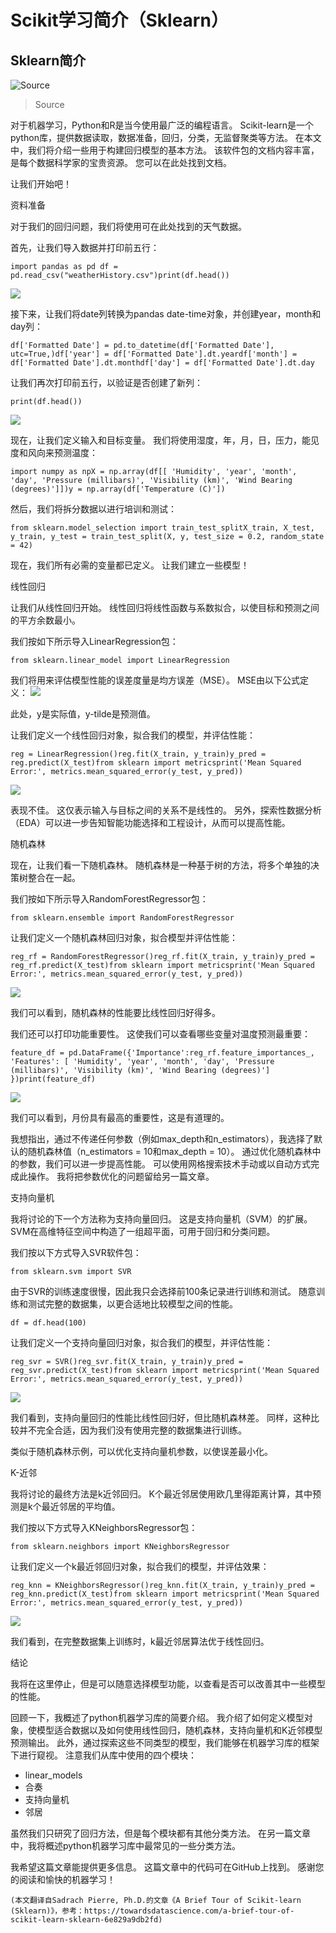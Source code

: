 # Scikit学习简介（Sklearn）
## Sklearn简介
![Source](1!fDtrCfzYX-peAK17r7X6CA.jpeg)
> Source


对于机器学习，Python和R是当今使用最广泛的编程语言。 Scikit-learn是一个python库，提供数据读取，数据准备，回归，分类，无监督聚类等方法。 在本文中，我们将介绍一些用于构建回归模型的基本方法。 该软件包的文档内容丰富，是每个数据科学家的宝贵资源。 您可以在此处找到文档。

让我们开始吧！

资料准备

对于我们的回归问题，我们将使用可在此处找到的天气数据。

首先，让我们导入数据并打印前五行：
```
import pandas as pd df = pd.read_csv("weatherHistory.csv")print(df.head())
```
![](1!UyVD08MK7wx_NhcZJYYRIA.png)

接下来，让我们将date列转换为pandas date-time对象，并创建year，month和day列：
```
df['Formatted Date'] = pd.to_datetime(df['Formatted Date'],  utc=True,)df['year'] = df['Formatted Date'].dt.yeardf['month'] = df['Formatted Date'].dt.monthdf['day'] = df['Formatted Date'].dt.day
```

让我们再次打印前五行，以验证是否创建了新列：
```
print(df.head())
```
![](1!ftlXmMMXOfOjZqovyqkpbA.png)

现在，让我们定义输入和目标变量。 我们将使用湿度，年，月，日，压力，能见度和风向来预测温度：
```
import numpy as npX = np.array(df[[ 'Humidity', 'year', 'month', 'day', 'Pressure (millibars)', 'Visibility (km)', 'Wind Bearing (degrees)']])y = np.array(df['Temperature (C)'])
```

然后，我们将拆分数据以进行培训和测试：
```
from sklearn.model_selection import train_test_splitX_train, X_test, y_train, y_test = train_test_split(X, y, test_size = 0.2, random_state = 42)
```

现在，我们所有必需的变量都已定义。 让我们建立一些模型！

线性回归

让我们从线性回归开始。 线性回归将线性函数与系数拟合，以使目标和预测之间的平方余数最小。

我们按如下所示导入LinearRegression包：
```
from sklearn.linear_model import LinearRegression
```

我们将用来评估模型性能的误差度量是均方误差（MSE）。 MSE由以下公式定义：
![](1!D-7K2fUG8Ev3iA_81svXjw.gif)

此处，y是实际值，y-tilde是预测值。

让我们定义一个线性回归对象，拟合我们的模型，并评估性能：
```
reg = LinearRegression()reg.fit(X_train, y_train)y_pred = reg.predict(X_test)from sklearn import metricsprint('Mean Squared Error:', metrics.mean_squared_error(y_test, y_pred))
```
![](1!g32_gW-7h2ZCvxoJ8K1JRw.png)

表现不佳。 这仅表示输入与目标之间的关系不是线性的。 另外，探索性数据分析（EDA）可以进一步告知智能功能选择和工程设计，从而可以提高性能。

随机森林

现在，让我们看一下随机森林。 随机森林是一种基于树的方法，将多个单独的决策树整合在一起。

我们按如下所示导入RandomForestRegressor包：
```
from sklearn.ensemble import RandomForestRegressor
```

让我们定义一个随机森林回归对象，拟合模型并评估性能：
```
reg_rf = RandomForestRegressor()reg_rf.fit(X_train, y_train)y_pred = reg_rf.predict(X_test)from sklearn import metricsprint('Mean Squared Error:', metrics.mean_squared_error(y_test, y_pred))
```
![](1!lcI-p8A_1dGvixRSkbue4Q.png)

我们可以看到，随机森林的性能要比线性回归好得多。

我们还可以打印功能重要性。 这使我们可以查看哪些变量对温度预测最重要：
```
feature_df = pd.DataFrame({'Importance':reg_rf.feature_importances_, 'Features': [ 'Humidity', 'year', 'month', 'day', 'Pressure (millibars)', 'Visibility (km)', 'Wind Bearing (degrees)'] })print(feature_df)
```
![](1!dxeNbwh7yC7qzNSuCDw6RA.png)

我们可以看到，月份具有最高的重要性，这是有道理的。

我想指出，通过不传递任何参数（例如max_depth和n_estimators），我选择了默认的随机森林值（n_estimators = 10和max_depth = 10）。 通过优化随机森林中的参数，我们可以进一步提高性能。 可以使用网格搜索技术手动或以自动方式完成此操作。 我将把参数优化的问题留给另一篇文章。

支持向量机

我将讨论的下一个方法称为支持向量回归。 这是支持向量机（SVM）的扩展。 SVM在高维特征空间中构造了一组超平面，可用于回归和分类问题。

我们按以下方式导入SVR软件包：
```
from sklearn.svm import SVR
```

由于SVR的训练速度很慢，因此我只会选择前100条记录进行训练和测试。 随意训练和测试完整的数据集，以更合适地比较模型之间的性能。
```
df = df.head(100)
```

让我们定义一个支持向量回归对象，拟合我们的模型，并评估性能：
```
reg_svr = SVR()reg_svr.fit(X_train, y_train)y_pred = reg_svr.predict(X_test)from sklearn import metricsprint('Mean Squared Error:', metrics.mean_squared_error(y_test, y_pred))
```
![](1!4V-kqhVzZj7_KfVsyC2izg.png)

我们看到，支持向量回归的性能比线性回归好，但比随机森林差。 同样，这种比较并不完全合适，因为我们没有使用完整的数据集进行训练。

类似于随机森林示例，可以优化支持向量机参数，以使误差最小化。

K-近邻

我将讨论的最终方法是k近邻回归。 K个最近邻居使用欧几里得距离计算，其中预测是k个最近邻居的平均值。

我们按以下方式导入KNeighborsRegressor包：
```
from sklearn.neighbors import KNeighborsRegressor
```

让我们定义一个k最近邻回归对象，拟合我们的模型，并评估效果：
```
reg_knn = KNeighborsRegressor()reg_knn.fit(X_train, y_train)y_pred = reg_knn.predict(X_test)from sklearn import metricsprint('Mean Squared Error:', metrics.mean_squared_error(y_test, y_pred))
```
![](1!wvNfzw9wBS6KSod4ty9Hsg.png)

我们看到，在完整数据集上训练时，k最近邻居算法优于线性回归。

结论

我将在这里停止，但是可以随意选择模型功能，以查看是否可以改善其中一些模型的性能。

回顾一下，我概述了python机器学习库的简要介绍。 我介绍了如何定义模型对象，使模型适合数据以及如何使用线性回归，随机森林，支持向量机和K近邻模型预测输出。 此外，通过探索这些不同类型的模型，我们能够在机器学习库的框架下进行窥视。 注意我们从库中使用的四个模块：
+ linear_models
+ 合奏
+ 支持向量机
+ 邻居

虽然我们只研究了回归方法，但是每个模块都有其他分类方法。 在另一篇文章中，我将概述python机器学习库中最常见的一些分类方法。

我希望这篇文章能提供更多信息。 这篇文章中的代码可在GitHub上找到。 感谢您的阅读和愉快的机器学习！
```
(本文翻译自Sadrach Pierre, Ph.D.的文章《A Brief Tour of Scikit-learn (Sklearn)》，参考：https://towardsdatascience.com/a-brief-tour-of-scikit-learn-sklearn-6e829a9db2fd)
```
